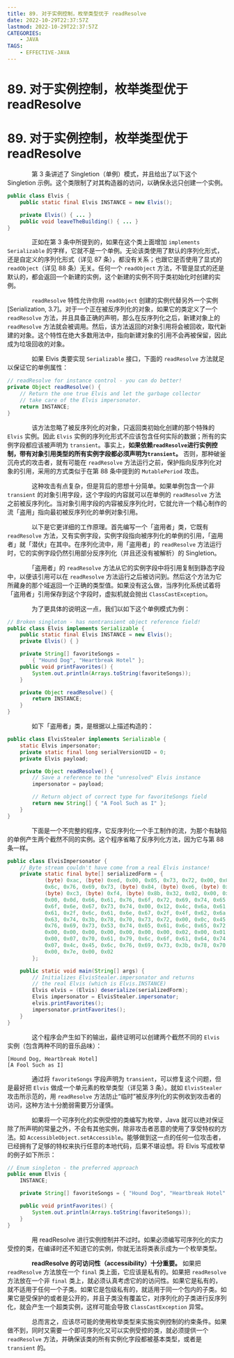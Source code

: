 ```yaml
---
title: 89. 对于实例控制，枚举类型优于 readResolve
date: 2022-10-29T22:37:57Z
lastmod: 2022-10-29T22:37:57Z
CATEGORIES:
    - JAVA
TAGS:
    - EFFECTIVE-JAVA
---
```

# 89. 对于实例控制，枚举类型优于 readResolve

# 89. 对于实例控制，枚举类型优于 readResolve

　　　　第 3 条讲述了 Singletion（单例）模式，并且给出了以下这个 Singletion 示例。这个类限制了对其构造器的访问，以确保永远只创建一个实例。

```java
public class Elvis {
    public static final Elvis INSTANCE = new Elvis();

    private Elvis() { ... }
    public void leaveTheBuilding() { ... }
}
```

　　　　正如在第 3 条中所提到的，如果在这个类上面增加 `implements Serializable` 的字样，它就不是一个单例。无论该类使用了默认的序列化形式，还是自定义的序列化形式（详见 87 条），都没有关系；也跟它是否使用了显式的 `readObject`（详见 88 条）无关。任何一个 `readObject` 方法，不管是显式的还是默认的，都会返回一个新建的实例，这个新建的实例不同于类初始化时创建的实例。

　　　　`readResolve` 特性允许你用 `readObject` 创建的实例代替另外一个实例[Serialization, 3.7]。对于一个正在被反序列化的对象，如果它的类定义了一个 `readResolve` 方法，并且具备正确的声明，那么在反序列化之后，新建对象上的 `readResolve` 方法就会被调用。然后，该方法返回的对象引用将会被回收，取代新建的对象。这个特性在绝大多数用法中，指向新建对象的引用不会再被保留，因此成为垃圾回收的对象。

　　　　如果 Elvis 类要实现 `Serializable` 接口，下面的 `readResolve` 方法就足以保证它的单例属性：

```java
// readResolve for instance control - you can do better!
private Object readResolve() {
    // Return the one true Elvis and let the garbage collector
    // take care of the Elvis impersonator.
    return INSTANCE;
}
```

　　　　该方法忽略了被反序列化的对象，只返回类初始化创建的那个特殊的 `Elvis` 实例。因此 `Elvis` 实例的序列化形式不应该包含任何实际的数据；所有的实例字段都应该被声明为 `transient`。事实上，**如果依赖 ​**​**`readResolve`**​**​ 进行实例控制，带有对象引用类型的所有实例字段都必须声明为 ​**​**`transient`**​**。** 否则，那种破釜沉舟式的攻击者，就有可能在 `readResolve` 方法运行之前，保护指向反序列化对象的引用，采用的方式类似于在第 88 条中提到的 `MutablePeriod` 攻击。

　　　　这种攻击有点复杂，但是背后的思想十分简单。如果单例包含一个非 `transient` 的对象引用字段，这个字段的内容就可以在单例的 `readResolve` 方法之前被反序列化。当对象引用字段的内容被反序列化时，它就允许一个精心制作的流「盗用」指向最初被反序列化的单例对象引用。

　　　　以下是它更详细的工作原理。首先编写一个「盗用者」类，它既有 `readResolve` 方法，又有实例字段，实例字段指向被序列化的单例的引用，「盗用者」就「潜伏」在其中。在序列化流中，用「盗用者」的 `readResolve` 方法运行时，它的实例字段仍然引用部分反序列化（并且还没有被解析）的 Singletion。

　　　　「盗用者」的 `readResolve` 方法从它的实例字段中将引用复制到静态字段中，以便该引用可以在 `readResolve` 方法运行之后被访问到。然后这个方法为它所藏身的那个域返回一个正确的类型值。如果没有这么做，当序列化系统试着将「盗用者」引用保存到这个字段时，虚拟机就会抛出 `ClassCastException`。

　　　　为了更具体的说明这一点，我们以如下这个单例模式为例：

```java
// Broken singleton - has nontransient object reference field!
public class Elvis implements Serializable {
    public static final Elvis INSTANCE = new Elvis();
    private Elvis() { }

    private String[] favoriteSongs =
        { "Hound Dog", "Heartbreak Hotel" };
    public void printFavorites() {
        System.out.println(Arrays.toString(favoriteSongs));
    }

    private Object readResolve() {
        return INSTANCE;
    }
}
```

　　　　如下「盗用者」类，是根据以上描述构造的：

```java
public class ElvisStealer implements Serializable {
    static Elvis impersonator;
    private static final long serialVersionUID = 0;
    private Elvis payload;

    private Object readResolve() {
        // Save a reference to the "unresolved" Elvis instance
        impersonator = payload;

        // Return object of correct type for favoriteSongs field
        return new String[] { "A Fool Such as I" };
    }
}
```

　　　　下面是一个不完整的程序，它反序列化一个手工制作的流，为那个有缺陷的单例产生两个截然不同的实例。这个程序省略了反序列化方法，因为它与第 88 条一样。

```java
public class ElvisImpersonator {
    // Byte stream couldn't have come from a real Elvis instance!
    private static final byte[] serializedForm = {
            (byte) 0xac, (byte) 0xed, 0x00, 0x05, 0x73, 0x72, 0x00, 0x05, 0x45,
            0x6c, 0x76, 0x69, 0x73, (byte) 0x84, (byte) 0xe6, (byte) 0x93, 0x33,
            (byte) 0xc3, (byte) 0xf4, (byte) 0x8b, 0x32, 0x02, 0x00, 0x01, 0x4c,
            0x00, 0x0d, 0x66, 0x61, 0x76, 0x6f, 0x72, 0x69, 0x74, 0x65, 0x53,
            0x6f, 0x6e, 0x67, 0x73, 0x74, 0x00, 0x12, 0x4c, 0x6a, 0x61, 0x76,
            0x61, 0x2f, 0x6c, 0x61, 0x6e, 0x67, 0x2f, 0x4f, 0x62, 0x6a, 0x65,
            0x63, 0x74, 0x3b, 0x78, 0x70, 0x73, 0x72, 0x00, 0x0c, 0x45, 0x6c,
            0x76, 0x69, 0x73, 0x53, 0x74, 0x65, 0x61, 0x6c, 0x65, 0x72, 0x00,
            0x00, 0x00, 0x00, 0x00, 0x00, 0x00, 0x00, 0x02, 0x00, 0x01, 0x4c,
            0x00, 0x07, 0x70, 0x61, 0x79, 0x6c, 0x6f, 0x61, 0x64, 0x74, 0x00,
            0x07, 0x4c, 0x45, 0x6c, 0x76, 0x69, 0x73, 0x3b, 0x78, 0x70, 0x71,
            0x00, 0x7e, 0x00, 0x02
        };

    public static void main(String[] args) {
        // Initializes ElvisStealer.impersonator and returns
        // the real Elvis (which is Elvis.INSTANCE)
        Elvis elvis = (Elvis) deserialize(serializedForm);
        Elvis impersonator = ElvisStealer.impersonator;
        elvis.printFavorites();
        impersonator.printFavorites();
    }
}
```

　　　　这个程序会产生如下的输出，最终证明可以创建两个截然不同的 `Elvis` 实例（包含两种不同的音乐品味）：

```
[Hound Dog, Heartbreak Hotel]
[A Fool Such as I]
```

　　　　通过将 `favoriteSongs` 字段声明为 `transient`，可以修复这个问题，但是最好把 `Elvis` 做成一个单元素的枚举类型（详见第 3 条）。就如 `ElvisStealer` 攻击所示范的，用 `readResolve` 方法防止“临时”被反序列化的实例收到攻击者的访问，这种方法十分脆弱需要万分谨慎。

　　　　如果将一个可序列化的实例受控的类编写为枚举，Java 就可以绝对保证除了所声明的常量之外，不会有其他实例，除非攻击者恶意的使用了享受特权的方法。如 `AccessibleObject.setAccessible`。能够做到这一点的任何一位攻击者，已经拥有了足够的特权来执行任意的本地代码，后果不堪设想。将 Elvis 写成枚举的例子如下所示：

```java
// Enum singleton - the preferred approach
public enum Elvis {
    INSTANCE;

    private String[] favoriteSongs = { "Hound Dog", "Heartbreak Hotel" };

    public void printFavorites() {
        System.out.println(Arrays.toString(favoriteSongs));
    }
}
```

　　　　用 readResolve 进行实例控制并不过时。如果必须编写可序列化的实力受控的类，在编译时还不知道它的实例，你就无法将类表示成为一个枚举类型。

　　　　**readResolve 的可访问性（accessibility）十分重要。** 如果把 `readResolve` 方法放在一个 `final` 类上面，它应该是私有的。如果把 `readResolve` 方法放在一个非 `final` 类上，就必须认真考虑它的的访问性。如果它是私有的，就不适用于任何一个子类。如果它是包级私有的，就适用于同一个包内的子类。如果它是受保护的或者是公开的，并且子类没有覆盖它，对序列化的子类进行反序列化，就会产生一个超类实例，这样可能会导致 `ClassCastException` 异常。

　　　　总而言之，应该尽可能的使用枚举类型来实施实例控制的约束条件。如果做不到，同时又需要一个即可序列化又可以实例受控的类，就必须提供一个 `readResolve` 方法，并确保该类的所有实例化字段都被基本类型，或者是 `transient` 的。
